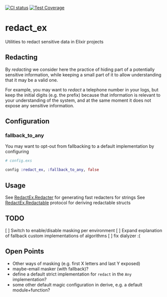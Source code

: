 [![CI status](https://drone-1.prima.it/api/badges/primait/redact_ex/status.svg?branch=master)](https://drone-1.prima.it/primait/redact_ex) [![Test Coverage](https://github.com/primait/redact_ex/workflows/Test%20Coverage/badge.svg)](https://github.com/primait/redact_ex/actions?query=workflow%3A%22Test+Coverage%22)

# redact_ex

Utilities to redact sensitive data in Elixir projects

## Redacting

By *redacting* we consider here the practice of hiding part of a potentially sensitive information, while keeping a small part
of it to allow understanding that it may be a valid one.

For example, you may want to *redact* a telephone number in your logs, but keep the initial digits (e.g. the prefix) because that information is relevant
to  your understanding of the system, and at the same moment it does not expose any sensitive information.

## Configuration

### fallback_to_any

You may want to opt-out from fallbacking to a default implementation by configuring

``` elixir
# config.exs

config :redact_ex, :fallback_to_any, false
```

## Usage

See [RedactEx.Redacter](./lib/redact_ex/redacter.ex) for generating fast redacters for strings
See [RedactEx.Redactable](./lib/redact_ex/redactable.ex) protocol for deriving redactable structs

## TODO

   [ ] Switch to enable/disable masking per environment
   [ ] Expand explanation of fallback custom implementations of algorithms
   [ ] fix dialyzer :(

## Open Points

   * Other ways of masking (e.g. first X letters and last Y exposed)
   * maybe-email masker (with fallback)?
   * define a default strict implementation for `redact` in the `Any` implementation?
   * some other default magic configuration in derive, e.g. a default module+function?
